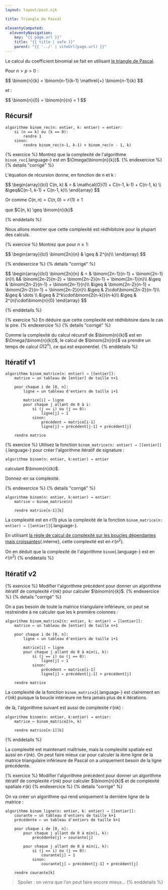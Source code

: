 ```yaml
---
layout: layout/post.njk

title: Triangle de Pascal

eleventyComputed:
  eleventyNavigation:
    key: "{{ page.url }}"
    title: "{{ title | safe }}"
    parent: "{{ '../' | siteUrl(page.url) }}"
---
```


Le calcul du coefficient binomial se fait en utilisant [le triangle de Pascal](https://fr.wikipedia.org/wiki/Triangle_de_Pascal).

Pour $n > p > 0$ :

<div>
$$
\binom{n}{k} = \binom{n-1}{k-1} \mathrel{+} \binom{n-1}{k}
$$
</div>

et :

<div>
$$
\binom{n}{0} = \binom{n}{n} = 1
$$
</div>

## Récursif

```pseudocode
algorithme binom_rec(n: entier, k: entier) → entier:
    si (n == k) ou (k == 0):
        rendre 1
    sinon:
        rendre binom_rec(n-1, k-1) + binom_rec(n - 1, k)
```

{% exercice %}
Montrez que la complexité de l'algorithme `binom_rec`{.language-} est en $\Omega(\binom{n}{k})$.
{% endexercice %}
{% details "corrigé" %}

L'équation de récursion donne, en fonction de n et k :

<div>
$$
\begin{array}{lcl}
C(n, k) & = & \mathcal{O}(1) + C(n-1, k-1) + C(n-1, k) \\
&\geq&C(n-1, k-1) + C(n-1, k)\\
\end{array}
$$
</div>

Or comme $C(n, n) = C(n, 0) = \mathcal{O}(1) \geq 1$

que $C(n, k) \geq \binom{n}{k}$

{% enddetails %}

Nous allons montrer que cette complexité est rédhibitoire pour la plupart des calculs.

{% exercice %}
Montrez que pour $n \geq 1$:

<div>
$$
\begin{array}{lcl}
\binom{2n}{n} & \geq & 2^{n}\\
\end{array}
$$
</div>

{% endexercice %}
{% details "corrigé" %}

<div>
$$
\begin{array}{lcl}
\binom{2n}{n} & = & \binom{2n-1}{n-1} + \binom{2n-1}{n}\\
              &&  \binom{2n-2}{n-2} + \binom{2n-2}{n-1} + \binom{2n-1}{n}\\
              &\geq  & \binom{2n-2}{n-1} + \binom{2n-1}{n}\\
              &\geq & \binom{2n-2}{n-1} + \binom{2n-2}{n-1} + \binom{2n-2}{n}\\
              &\geq & 2\cdot\binom{2n-2}{n-1}\\
              &\geq & \dots \\
              &\geq & 2^k\cdot\binom{2(n-k)}{n-k}\\
              &\geq & 2^{n}\cdot\binom{n}{0}
\end{array}
$$
</div>

{% enddetails %}

{% exercice %}
En déduire que cette complexité est rédhibitoire dans le cas le pire.
{% endexercice %}
{% details "corrigé" %}

Comme la complexité du calcul récursif de $\binom{n}{k}$ est en $\Omega(\binom{n}{k})$, le calcul de $\binom{2n}{n}$ va prendre un temps de calcul $\Omega(2^n)$, ce qui est exponentiel.
{% enddetails %}

## Itératif v1

```pseudocode/
algorithme binom_matrice(n: entier) → [[entier]]:
    matrice ← un tableau de [entier] de taille n+1

    pour chaque i de [0, n]:
        ligne ← un tableau d'entiers de taille i+1

        matrice[i] ← ligne
        pour chaque j allant de 0 à i:
            si (j == i) ou (j == 0):
                ligne[j] ← 1
            sinon:
                précédent ← matrice[i-1]
                ligne[j] ← précédent[j-1] + précédent[j]

    rendre matrice
```

{% exercice %}
Utilisez la fonction `binom_matrice(n: entier) → [[entier]]`{.language-} pour créer l'algorithme itératif de signature :

```pseudocode
algorithme binom(n: entier, k:entier) → entier
```

calculant $\binom{n}{k}$.

Donnez-en sa complexité.

{% endexercice %}
{% details "corrigé" %}

```pseudocode
algorithme binom(n: entier, k:entier) → entier:
    matrice ← binom_matrice(n)

    rendre matrice[n-1][k]
```

La complexité est en $\mathcal{O}(1)$ plus la complexité de la fonction `binom_matrice(n: entier) → [[entier]]`{.language-}.

En utilisant [la règle de calcul de complexité sur les boucles dépendantes mais croissantes](../../complexité-calculs/complexité-algorithmes/#règle-croissance){.interne}, cette complexité est en $\mathcal{O}(n^2)$.

On en déduit que la complexité de l'algorithme `binom`{.language-} est en $\mathcal{O}(n^2)$
{% enddetails %}

## Itératif v2

{% exercice %}
Modifier l'algorithme précédent pour donner un algorithme itératif de complexité $\mathcal{O}(nk)$ pour calculer $\binom{n}{k}$.
{% endexercice %}
{% details "corrigé" %}

On a pas besoin de toute la matrice triangulaire inférieure, on peut se restreindre à ne calculer que les k première colonnes :

```pseudocode/
algorithme binom_matrice2(n: entier, k: entier) → [[entier]]:
    matrice ← un tableau de [entier] de taille n+1

    pour chaque i de [0, n]:
        ligne ← un tableau d'entiers de taille i+1

        matrice[i] ← ligne
        pour chaque j allant de 0 à min(i, k):
            si (j == i) ou (j == 0):
                ligne[j] ← 1
            sinon:
                précédent ← matrice[i-1]
                ligne[j] ← précédent[j-1] + précédent[j]

    rendre matrice
```

La complexité de la fonction `binom_matrice2`{.language-} est clairement en $\mathcal{O}(nk)$ puisque la boucle intérieure ne fera jamais plus de $k$ itérations.

de là, l'algorithme suivant est aussi de complexité $\mathcal{O}(nk)$ :

```pseudocode
algorithme binom(n: entier, k:entier) → entier:
    matrice ← binom_matrice2(n, k)

    rendre matrice[n-1][k]
```

{% enddetails %}

La complexité est maintenant maîtrisée, mais la complexité spatiale est aussi en $\mathcal{O}(nk)$. On peut faire mieux car pour calculer la $i$ème ligne de la matrice triangulaire inférieure de Pascal on a uniquement besoin de la ligne précédente.

{% exercice %}
Modifier l'algorithme précédent pour donner un algorithme itératif de complexité $\mathcal{O}(nk)$ pour calculer $\binom{n}{k}$ et de complexité spatiale $\mathcal{O}(k)$
{% endexercice %}
{% details "corrigé" %}

On va créer un algorithme qui rend uniquement la dernière ligne de la matrice :

```pseudocode/
algorithme binom_ligne(n: entier, k: entier) → [[entier]]:
    courante ← un tableau d'entiers de taille k+1
    précédente ← un tableau d'entiers de taille k+1

    pour chaque i de [0, n]:
        pour chaque j allant de 0 à min(i, k):
            précédente[j] ← courante[j]

        pour chaque j allant de 0 à min(i, k):
            si (j == i) ou (j == 0):
                courante[j] ← 1
            sinon:
                courante[j] ← précédent[j-1] + précédent[j]

    rendre courante[k]
```

> Spoiler : on verra que l'on peut faire encore mieux...
{% enddetails %}
